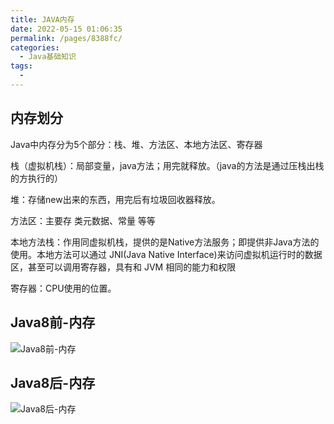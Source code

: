 ```yaml
---
title: JAVA内存
date: 2022-05-15 01:06:35
permalink: /pages/8388fc/
categories:
  - Java基础知识
tags:
  - 
---
```


## 内存划分

Java中内存分为5个部分：栈、堆、方法区、本地方法区、寄存器

栈（虚拟机栈）：局部变量，java方法；用完就释放。（java的方法是通过压栈出栈的方执行的）

堆：存储new出来的东西，用完后有垃圾回收器释放。

方法区：主要存 类元数据、常量 等等

本地方法栈：作用同虚拟机栈，提供的是Native方法服务；即提供非Java方法的使用。本地方法可以通过 JNI(Java Native Interface)来访问虚拟机运行时的数据区，甚至可以调用寄存器，具有和 JVM 相同的能力和权限

寄存器：CPU使用的位置。



## Java8前-内存

![Java8前-内存](https://cdn.addai.cn/blog/知识总结/Java相关/Java8前-内存.webp)

## Java8后-内存

![Java8后-内存](https://cdn.addai.cn/blog/知识总结/Java相关/Java8后-内存.webp)